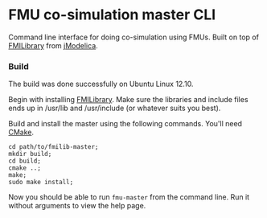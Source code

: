 # FMU co-simulation master CLI
Command line interface for doing co-simulation using FMUs. Built on top of [FMILibrary](http://www.jmodelica.org/FMILibrary) from [jModelica](http://www.jmodelica.org).

### Build
The build was done successfully on Ubuntu Linux 12.10.

Begin with installing [FMILibrary](http://www.jmodelica.org/FMILibrary). Make sure the libraries and include files ends up in /usr/lib and /usr/include (or whatever suits you best).

Build and install the master using the following commands. You'll need [CMake](http://www.cmake.org/).
```
cd path/to/fmilib-master;
mkdir build;
cd build;
cmake ..;
make;
sudo make install;
```

Now you should be able to run ```fmu-master``` from the command line. Run it without arguments to view the help page.
